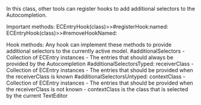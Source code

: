 In this class, other tools can register hooks to add additional selectors to the Autocompletion.

Important methods:
ECEntryHook(class)>>#registerHook:named:
ECEntryHook(class)>>#removeHookNamed:

Hook methods:
Any hook can implement these methods to provide additional selectors to the currently active model.
#additionalSelectors
	- Collection of ECEntry instances
	- The entries that should always be provided by the Autocompletion
#additionalSelectorsTyped: receiverClass
	- Collection of ECEntry instances
	- The entries that should be provided when the receiverClass is known
#additionalSelectorsUntyped: contextClass
	- Collection of ECEntry instances
	- The entries that should be provided when the receiverClass is not known
	- contextClass is the class that is selected by the current TextEditor
